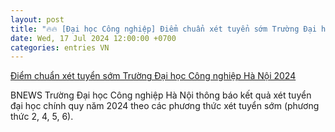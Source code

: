 ```yaml
---
layout: post
title: "🔥🔥 [Đại học Công nghiệp] Điểm chuẩn xét tuyển sớm Trường Đại học Công nghiệp Hà Nội 2024"
date: Wed, 17 Jul 2024 12:00:00 +0700
categories: entries VN
---
```

[Điểm chuẩn xét tuyển sớm Trường Đại học Công nghiệp Hà Nội 2024](https://bnews.vn/diem-chuan-xet-tuyen-som-truong-dai-hoc-cong-nghiep-ha-noi-2024/340803.html)

BNEWS Trường Đại học Công nghiệp Hà Nội thông báo kết quả xét tuyển đại học chính quy năm 2024 theo các phương thức xét tuyển sớm (phương thức 2, 4, 5, 6).

